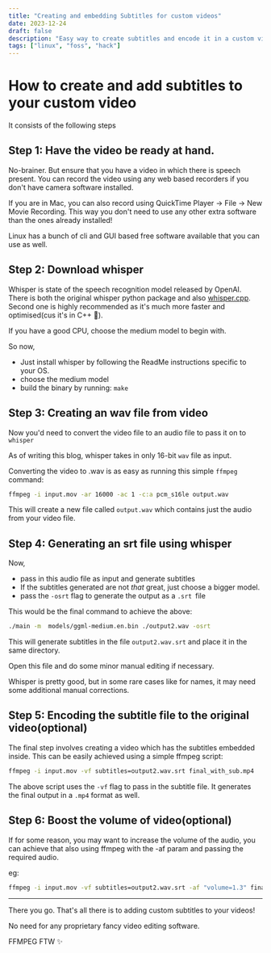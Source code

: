 ```yaml
---
title: "Creating and embedding Subtitles for custom videos"
date: 2023-12-24
draft: false
description: "Easy way to create subtitles and encode it in a custom video of yours"
tags: ["linux", "foss", "hack"]
---
```


# How to create and add subtitles to your custom video

It consists of the following steps

## Step 1: Have the video be ready at hand.

No-brainer. But ensure that you have a video in which there is speech present. You can record the video using any web based recorders if you don't have camera software installed.

If you are in Mac, you can also record using QuickTime Player -> File -> New Movie Recording. This way you don't need to use any other extra software than the ones already installed!

Linux has a bunch of cli and GUI based free software available that you can use as well.

## Step 2: Download whisper

Whisper is state of the speech recognition model released by OpenAI.
There is both the original whisper python package and also [whisper.cpp](https://github.com/ggerganov/whisper.cpp).
Second one is highly recommended as it's much more faster and optimised(cus it's in C++ 🚀).

If you have a good CPU, choose the medium model to begin with.

So now,

- Just install whisper by following the ReadMe instructions specific to your OS.
- choose the medium model
- build the binary by running: `make`

## Step 3: Creating an wav file from video

Now you'd need to convert the video file to an audio file to pass it on to `whisper`

As of writing this blog, whisper takes in only 16-bit `wav` file as input.

Converting the video to .wav is as easy as running this simple `ffmpeg` command:

```bash
ffmpeg -i input.mov -ar 16000 -ac 1 -c:a pcm_s16le output.wav
```

This will create a new file called `output.wav` which contains just the audio from your video file.

## Step 4: Generating an srt file using whisper

Now,

- pass in this audio file as input and generate subtitles
- If the subtitles generated are not _that_ great, just choose a bigger model.
- pass the `-osrt` flag to generate the output as a `.srt `file

This would be the final command to achieve the above:

```bash
./main -m  models/ggml-medium.en.bin ./output2.wav -osrt
```

This will generate subtitles in the file `output2.wav.srt` and place it in the same directory.

Open this file and do some minor manual editing if necessary.

Whisper is pretty good, but in some rare cases like for names, it may need some additional manual corrections.

## Step 5: Encoding the subtitle file to the original video(optional)

The final step involves creating a video which has the subtitles embedded inside.
This can be easily achieved using a simple ffmpeg script:

```bash
ffmpeg -i input.mov -vf subtitles=output2.wav.srt final_with_sub.mp4
```

The above script uses the `-vf` flag to pass in the subtitle file. It generates the final output in a `.mp4` format as well.

## Step 6: Boost the volume of video(optional)

If for some reason, you may want to increase the volume of the audio, you can achieve that also using ffmpeg with the -af param and passing the required audio.

eg:

```bash
ffmpeg -i input.mov -vf subtitles=output2.wav.srt -af "volume=1.3" final_with_sub.mov
```

---

There you go. That's all there is to adding custom subtitles to your videos!

No need for any proprietary fancy video editing software.

FFMPEG FTW ✨
